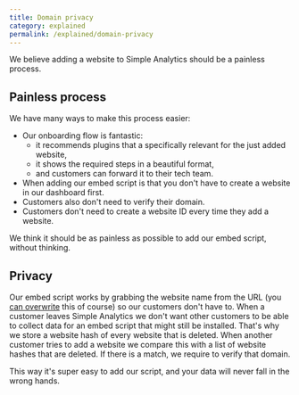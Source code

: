 ```yaml
---
title: Domain privacy
category: explained
permalink: /explained/domain-privacy
---
```


We believe adding a website to Simple Analytics should be a painless process.

## Painless process

We have many ways to make this process easier:

- Our onboarding flow is fantastic:
  - it recommends plugins that a specifically relevant for the just added website,
  - it shows the required steps in a beautiful format,
  - and customers can forward it to their tech team.
- When adding our embed script is that you don't have to create a website in our dashboard first.
- Customers also don't need to verify their domain.
- Customers don't need to create a website ID every time they add a website.

We think it should be as painless as possible to add our embed script, without thinking.

## Privacy

Our embed script works by grabbing the website name from the URL (you [can overwrite](/overwrite-domain-name) this of course) so our customers don't have to. When a customer leaves Simple Analytics we don't want other customers to be able to collect data for an embed script that might still be installed. That's why we store a website hash of every website that is deleted. When another customer tries to add a website we compare this with a list of website hashes that are deleted. If there is a match, we require to verify that domain.

This way it's super easy to add our script, and your data will never fall in the wrong hands.
